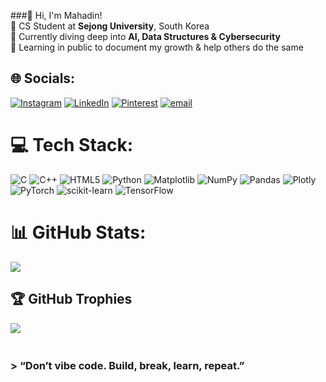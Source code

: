 ###👋 Hi, I'm Mahadin!<br>
🧠 CS Student at **Sejong University**, South Korea  <br>🔭 Currently diving deep into **AI, Data Structures & Cybersecurity**    <br>🌱 Learning in public to document my growth & help others do the same  <br>


## 🌐 Socials:
[![Instagram](https://img.shields.io/badge/Instagram-%23E4405F.svg?logo=Instagram&logoColor=white)](https://instagram.com/mahad1n) [![LinkedIn](https://img.shields.io/badge/LinkedIn-%230077B5.svg?logo=linkedin&logoColor=white)](https://linkedin.com/in/mahadin-hossain-a6b465278) [![Pinterest](https://img.shields.io/badge/Pinterest-%23E60023.svg?logo=Pinterest&logoColor=white)](https://pinterest.com/mahad1n) [![email](https://img.shields.io/badge/Email-D14836?logo=gmail&logoColor=white)](mailto:mahadin.hossain@proton.me) 

# 💻 Tech Stack:
![C](https://img.shields.io/badge/c-%2300599C.svg?style=flat&logo=c&logoColor=white) ![C++](https://img.shields.io/badge/c++-%2300599C.svg?style=flat&logo=c%2B%2B&logoColor=white) ![HTML5](https://img.shields.io/badge/html5-%23E34F26.svg?style=flat&logo=html5&logoColor=white) ![Python](https://img.shields.io/badge/python-3670A0?style=flat&logo=python&logoColor=ffdd54) ![Matplotlib](https://img.shields.io/badge/Matplotlib-%23ffffff.svg?style=flat&logo=Matplotlib&logoColor=black) ![NumPy](https://img.shields.io/badge/numpy-%23013243.svg?style=flat&logo=numpy&logoColor=white) ![Pandas](https://img.shields.io/badge/pandas-%23150458.svg?style=flat&logo=pandas&logoColor=white) ![Plotly](https://img.shields.io/badge/Plotly-%233F4F75.svg?style=flat&logo=plotly&logoColor=white) ![PyTorch](https://img.shields.io/badge/PyTorch-%23EE4C2C.svg?style=flat&logo=PyTorch&logoColor=white) ![scikit-learn](https://img.shields.io/badge/scikit--learn-%23F7931E.svg?style=flat&logo=scikit-learn&logoColor=white) ![TensorFlow](https://img.shields.io/badge/TensorFlow-%23FF6F00.svg?style=flat&logo=TensorFlow&logoColor=white)
# 📊 GitHub Stats:
![](https://github-readme-stats.vercel.app/api?username=Mahadin10011&theme=tokyonight&hide_border=false&include_all_commits=false&count_private=false)<br/>

## 🏆 GitHub Trophies
![](https://github-profile-trophy.vercel.app/?username=Mahadin10011&theme=radical&no-frame=false&no-bg=true&margin-w=4)

### <br>> “Don’t vibe code. Build, break, learn, repeat.”<br>

<!-- Proudly created with GPRM ( https://gprm.itsvg.in ) -->
